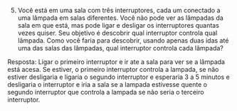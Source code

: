 5) Você está em uma sala com três interruptores, cada um conectado a uma lâmpada em salas diferentes. Você não pode ver as lâmpadas da sala em que está, mas pode ligar e desligar os interruptores quantas vezes quiser. Seu objetivo é descobrir qual interruptor controla qual lâmpada. Como você faria para descobrir, usando apenas duas idas até uma das salas das lâmpadas, qual interruptor controla cada lâmpada?  


Resposta: Ligar o primeiro interruptor e ir ate a sala para ver se a lâmpada está acesa. Se estiver, o primeiro interruptor controla a lampada, se não estiver desligaria e ligaria o segundo interruptor e esperaria 3 a 5 minutos e desligaria o interruptor e iria a sala se a lampada estivesse quente o segundo interruptor que controla a lampada se não seria o terceiro interruptor.